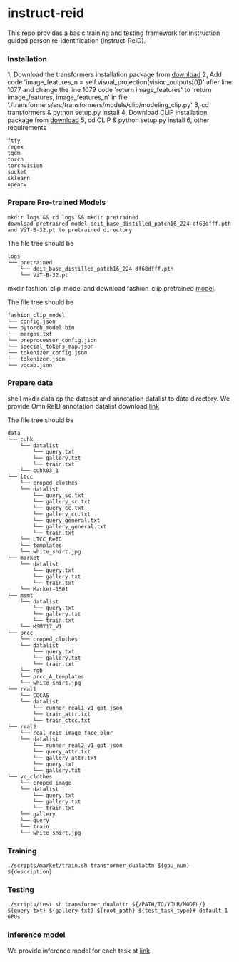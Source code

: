# instruct-reid

This repo provides a basic training and testing framework for instruction guided person re-identification (instruct-ReID). 

### Installation

1, Download the transformers installation package from [download](https://github.com/huggingface/transformers)
2, Add code 'image_features_n = self.visual_projection(vision_outputs[0])' after line 1077 and change the line 1079 code 'return image_features' to 'return image_features, image_features_n' in file './transformers/src/transformers/models/clip/modeling_clip.py'
3, cd transformers & python setup.py install
4, Download CLIP installation package from [download](https://github.com/openai/CLIP)
5, cd CLIP & python setup.py install
6, other requirements

```
ftfy
regex
tqdm
torch
torchvision
socket
sklearn
opencv
```

### Prepare Pre-trained Models
```shell
mkdir logs && cd logs && mkdir pretrained
download pretrained model deit_base_distilled_patch16_224-df68dfff.pth and ViT-B-32.pt to pretrained directory
```
The file tree should be
```
logs
└── pretrained
    └── deit_base_distilled_patch16_224-df68dfff.pth
    └── ViT-B-32.pt
```
mkdir fashion_clip_model and download fashion_clip pretrained [model](https://github.com/patrickjohncyh/fashion-clip).

The file tree should be
```
fashion_clip_model
└── config.json
└── pytorch_model.bin
└── merges.txt
└── preprocessor_config.json
└── special_tokens_map.json
└── tokenizer_config.json
└── tokenizer.json
└── vocab.json
```

### Prepare data
shell
mkdir data
cp the dataset and annotation datalist to data directory.
We provide OmniReID annotation datalist download [link](https://drive.google.com/file/d/1d51ENyfMjdVwfLVmdkWSnndokg3Ym6wy/view?usp=drive_linkP)

The file tree should be
```
data
└── cuhk
    └── datalist
        └── query.txt
        └── gallery.txt
        └── train.txt
    └── cuhk03_1
└── ltcc
    └── croped_clothes
    └── datalist
        └── query_sc.txt
        └── gallery_sc.txt
        └── query_cc.txt
        └── gallery_cc.txt
        └── query_general.txt
        └── gallery_general.txt
        └── train.txt
    └── LTCC_ReID
    └── templates
    └── white_shirt.jpg
└── market
    └── datalist
        └── query.txt
        └── gallery.txt
        └── train.txt
    └── Market-1501
└── msmt
    └── datalist
        └── query.txt
        └── gallery.txt
        └── train.txt
    └── MSMT17_V1
└── prcc
    └── croped_clothes
    └── datalist
        └── query.txt
        └── gallery.txt
        └── train.txt
    └── rgb
    └── prcc_A_templates
    └── white_shirt.jpg
└── real1
    └── COCAS
    └── datalist
        └── runner_real1_v1_gpt.json
        └── train_attr.txt
        └── train_ctcc.txt
└── real2
    └── real_reid_image_face_blur
    └── datalist
        └── runner_real2_v1_gpt.json
        └── query_attr.txt
        └── gallery_attr.txt
        └── query.txt
        └── gallery.txt
└── vc_clothes
    └── croped_image
    └── datalist
        └── query.txt
        └── gallery.txt
        └── train.txt
    └── gallery
    └── query
    └── train
    └── white_shirt.jpg
```

### Training

```shell
./scripts/market/train.sh transformer_dualattn ${gpu_num} ${description}
```

### Testing

```shell
./scripts/test.sh transformer_dualattn ${/PATH/TO/YOUR/MODEL/} ${query-txt} ${gallery-txt} ${root_path} ${test_task_type}# default 1 GPUs
```

### inference model
We provide inference model for each task at [link](https://github.com/openai/CLIP).
